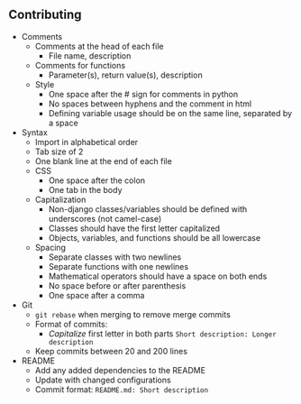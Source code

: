 
## Contributing

* Comments
	* Comments at the head of each file
		* File name, description
	* Comments for functions
		* Parameter(s), return value(s), description
	* Style
		* One space after the # sign for comments in python
		* No spaces between hyphens and the comment in html  <!--[comment]-->
		* Defining variable usage should be on the same line, separated by a space
* Syntax
	* Import in alphabetical order
	* Tab size of 2
	* One blank line at the end of each file
	* CSS
		* One space after the colon
		* One tab in the body
	* Capitalization
		* Non-django classes/variables should be defined with underscores (not camel-case)
		* Classes should have the first letter capitalized
		* Objects, variables, and functions should be all lowercase
	* Spacing
		* Separate classes with two newlines
		* Separate functions with one newlines
		* Mathematical operators should have a space on both ends
		* No space before or after parenthesis
		* One space after a comma
* Git
	* `git rebase` when merging to remove merge commits
	* Format of commits:
		* *Capitalize* first letter in both parts
		`Short description: Longer description`
	* Keep commits between 20 and 200 lines
* README
	* Add any added dependencies to the README
	* Update with changed configurations
	* Commit format:
	`README.md: Short description`
